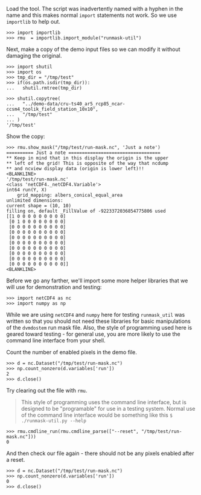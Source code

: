 Load the tool. The script was inadvertently named with a hyphen in the name and
this makes normal `import` statements not work. So we use `importlib` to help
out.

    >>> import importlib
    >>> rmu  = importlib.import_module("runmask-util")

Next, make a copy of the demo input files so we can modify it without damaging
the original.

    >>> import shutil
    >>> import os
    >>> tmp_dir = "/tmp/test"
    >>> if(os.path.isdir(tmp_dir)):
    ...   shutil.rmtree(tmp_dir)

    >>> shutil.copytree(
    ...   "../demo-data/cru-ts40_ar5_rcp85_ncar-ccsm4_toolik_field_station_10x10",
    ...   "/tmp/test"
    ... )
    '/tmp/test'

Show the copy:

    >>> rmu.show_mask("/tmp/test/run-mask.nc", 'Just a note')
    ========== Just a note ==================================
    ** Keep in mind that in this display the origin is the upper 
    ** left of the grid! This is opposite of the way that ncdump 
    ** and ncview display data (origin is lower left)!!
    <BLANKLINE>
    '/tmp/test/run-mask.nc'
    <class 'netCDF4._netCDF4.Variable'>
    int64 run(Y, X)
        grid_mapping: albers_conical_equal_area
    unlimited dimensions: 
    current shape = (10, 10)
    filling on, default _FillValue of -9223372036854775806 used
    [[1 0 0 0 0 0 0 0 0 0]
     [0 1 0 0 0 0 0 0 0 0]
     [0 0 0 0 0 0 0 0 0 0]
     [0 0 0 0 0 0 0 0 0 0]
     [0 0 0 0 0 0 0 0 0 0]
     [0 0 0 0 0 0 0 0 0 0]
     [0 0 0 0 0 0 0 0 0 0]
     [0 0 0 0 0 0 0 0 0 0]
     [0 0 0 0 0 0 0 0 0 0]
     [0 0 0 0 0 0 0 0 0 0]]
    <BLANKLINE>

Before we go any farther, we'll import some more helper libraries that we will
use for demonstration and testing:

    >>> import netCDF4 as nc
    >>> import numpy as np

While we are using `netCDF4` and `numpy` here for testing `runmask_util` was
written so that you should not need these libraries for basic manipulations of
the `dvmdostem` run mask file. Also, the style of programming used here is
geared toward testing - for general use, you are more likely to use the command
line interface from your shell.

Count the number of enabled pixels in the demo file.

    >>> d = nc.Dataset("/tmp/test/run-mask.nc")
    >>> np.count_nonzero(d.variables['run'])
    2
    >>> d.close()

Try clearing out the file with `rmu`. 

> This style of programming uses the command line interface, but is designed to
  be "programable" for use in a testing system. Normal use of the command line
  interface would be something like this `$ ./runmask-util.py --help`

    >>> rmu.cmdline_run(rmu.cmdline_parse(["--reset", "/tmp/test/run-mask.nc"]))
    0

And then check our file again - there should not be any pixels enabled after a
reset.

    >>> d = nc.Dataset("/tmp/test/run-mask.nc")
    >>> np.count_nonzero(d.variables['run'])
    0
    >>> d.close()



